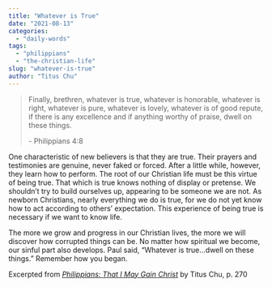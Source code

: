 ```yaml
---
title: "Whatever is True"
date: "2021-08-13"
categories: 
  - "daily-words"
tags: 
  - "philippians"
  - "the-christian-life"
slug: "whatever-is-true"
author: "Titus Chu"
---
```


> Finally, brethren, whatever is true, whatever is honorable, whatever is right, whatever is pure, whatever is lovely, whatever is of good repute, if there is any excellence and if anything worthy of praise, dwell on these things.
> 
> \- Philippians 4:8

One characteristic of new believers is that they are true. Their prayers and testimonies are genuine, never faked or forced. After a little while, however, they learn how to perform. The root of our Christian life must be this virtue of being true. That which is true knows nothing of display or pretense. We shouldn’t try to build ourselves up, appearing to be someone we are not. As newborn Christians, nearly everything we do is true, for we do not yet know how to act according to others’ expectation. This experience of being true is necessary if we want to know life.

The more we grow and progress in our Christian lives, the more we will discover how corrupted things can be. No matter how spiritual we become, our sinful part also develops. Paul said, “Whatever is true…dwell on these things.” Remember how you began.

Excerpted from _[Philippians: That I May Gain Christ](https://www.asweetsavor.org/book-philippians/)_ by Titus Chu, p. 270
